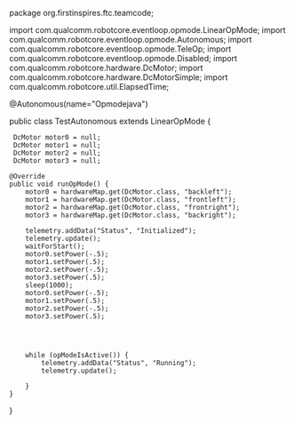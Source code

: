 
package org.firstinspires.ftc.teamcode;

import com.qualcomm.robotcore.eventloop.opmode.LinearOpMode;
import com.qualcomm.robotcore.eventloop.opmode.Autonomous;
import com.qualcomm.robotcore.eventloop.opmode.TeleOp;
import com.qualcomm.robotcore.eventloop.opmode.Disabled;
import com.qualcomm.robotcore.hardware.DcMotor;
import com.qualcomm.robotcore.hardware.DcMotorSimple;
import com.qualcomm.robotcore.util.ElapsedTime;

@Autonomous(name="Opmodejava")

public class TestAutonomous extends LinearOpMode {
     
     DcMotor motor0 = null;
     DcMotor motor1 = null;
     DcMotor motor2 = null;
     DcMotor motor3 = null;

    @Override
    public void runOpMode() {
        motor0 = hardwareMap.get(DcMotor.class, "backleft");
        motor1 = hardwareMap.get(DcMotor.class, "frontleft");
        motor2 = hardwareMap.get(DcMotor.class, "frontright");
        motor3 = hardwareMap.get(DcMotor.class, "backright");

        telemetry.addData("Status", "Initialized");
        telemetry.update();
        waitForStart();
        motor0.setPower(-.5);
        motor1.setPower(.5);
        motor2.setPower(-.5);
        motor3.setPower(.5);
        sleep(1000);
        motor0.setPower(-.5);
        motor1.setPower(.5);
        motor2.setPower(-.5);
        motor3.setPower(.5);
   
        
        
        
        while (opModeIsActive()) {
            telemetry.addData("Status", "Running");
            telemetry.update();

        }
    }
}
